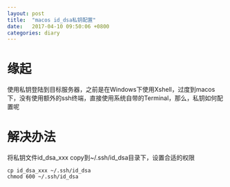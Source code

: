 ```yaml
---
layout: post
title:  "macos id_dsa私钥配置"
date:   2017-04-10 09:50:06 +0800
categories: diary
---
```


# 缘起
使用私钥登陆到目标服务器，之前是在Windows下使用Xshell，过度到macos下，没有使用额外的ssh终端，直接使用系统自带的Terminal，那么，私钥如何配置呢

# 解决办法
将私钥文件id_dsa_xxx copy到~/.ssh/id_dsa目录下，设置合适的权限

```
cp id_dsa_xxx ~/.ssh/id_dsa
chmod 600 ~/.ssh/id_dsa
```